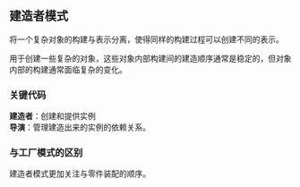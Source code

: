 ## 建造者模式
将一个复杂对象的构建与表示分离，使得同样的构建过程可以创建不同的表示。  

用于创建一些复杂的对象，这些对象内部构建间的建造顺序通常是稳定的，但对象内部的构建通常面临复杂的变化。

### 关键代码
**建造者**：创建和提供实例  
**导演**：管理建造出来的实例的依赖关系。

### 与工厂模式的区别
建造者模式更加关注与零件装配的顺序。